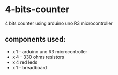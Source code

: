 # 4-bits-counter
4 bits counter using arduino uno R3 microcontroller

## components used:
* x 1 - arduino uno R3 microcontroller
* x 4 - 330 ohms resistors
* x 4 red leds
* x 1 - breadboard

